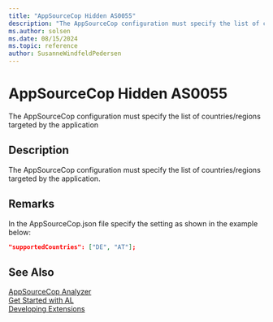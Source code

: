 ```yaml
---
title: "AppSourceCop Hidden AS0055"
description: "The AppSourceCop configuration must specify the list of countries/regions targeted by the application."
ms.author: solsen
ms.date: 08/15/2024
ms.topic: reference
author: SusanneWindfeldPedersen
---
```

[//]: # (START>DO_NOT_EDIT)
[//]: # (IMPORTANT:Do not edit any of the content between here and the END>DO_NOT_EDIT.)
[//]: # (Any modifications should be made in the .xml files in the ModernDev repo.)
# AppSourceCop Hidden AS0055
The AppSourceCop configuration must specify the list of countries/regions targeted by the application

## Description
The AppSourceCop configuration must specify the list of countries/regions targeted by the application.

[//]: # (IMPORTANT: END>DO_NOT_EDIT)

## Remarks
In the AppSourceCop.json file specify the setting as shown in the example below:
```json
"supportedCountries": ["DE", "AT"];
```

## See Also  
[AppSourceCop Analyzer](appsourcecop.md)  
[Get Started with AL](../devenv-get-started.md)  
[Developing Extensions](../devenv-dev-overview.md)  